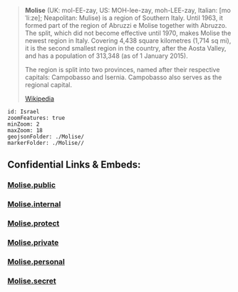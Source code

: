 
> **Molise** (UK:  mol-EE-zay, US:  MOH-lee-zay, moh-LEE-zay, Italian: [moˈliːze]; Neapolitan: Mulise) is a region of Southern Italy. Until 1963, it formed part of the region of Abruzzi e Molise together with Abruzzo. The split, which did not become effective until 1970, makes Molise the newest region in Italy. Covering 4,438 square kilometres (1,714 sq mi), it is the second smallest region in the country, after the Aosta Valley, and has a population of 313,348 (as of 1 January 2015).
>
> The region is split into two provinces, named after their respective capitals: Campobasso and Isernia. Campobasso also serves as the regional capital.
>
> [Wikipedia](https://en.wikipedia.org/wiki/Molise)


```leaflet
id: Israel
zoomFeatures: true 
minZoom: 2 
maxZoom: 18
geojsonFolder: ./Molise/
markerFolder: ./Molise//
```



## Confidential Links & Embeds: 

### [Molise.public](/_public/\Earth\Continent\Europe\Europe~South\Italy\regions~ItalyMolise.public.md) 

### [Molise.internal](/_internal/\Earth\Continent\Europe\Europe~South\Italy\regions~ItalyMolise.internal.md) 

### [Molise.protect](/_protect/\Earth\Continent\Europe\Europe~South\Italy\regions~ItalyMolise.protect.md) 

### [Molise.private](/_private/\Earth\Continent\Europe\Europe~South\Italy\regions~ItalyMolise.private.md) 

### [Molise.personal](/_personal/\Earth\Continent\Europe\Europe~South\Italy\regions~ItalyMolise.personal.md) 

### [Molise.secret](/_secret/\Earth\Continent\Europe\Europe~South\Italy\regions~ItalyMolise.secret.md)

